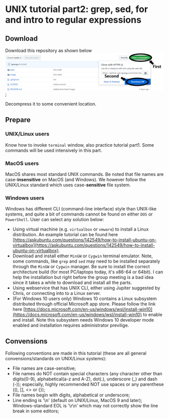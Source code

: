 UNIX tutorial part2: grep, sed, for and intro to regular expressions
====================================================================


Download
--------

Download this repository as shown below
![](image/download.png);

Decompress it to some convenient location.


Prepare
-------

### UNIX/Linux users

Know how to invoke `terminal` window, also practice tutorial part1.
Some commands will be used intensively in this part.

### MacOS users

MacOS shares most standard UNIX commands. Be noted that file names are case-<b>insensitive</b> on MacOS (and Windows).
We however follow the UNIX/Linux standard which uses case-<b>sensitive</b> file system.

### Windows users

Windows has different CLI (command-line interface) style than UNIX-like systems,
	and quite a bit of commands cannot be found on either `DOS` or `PowerShell`.
User can select any solution below:

* Using virtual machine (e.g. `virtualbox` or `vmware`) to install a Linux distribution.
	An example tutorial can be found here [https://askubuntu.com/questions/142549/how-to-install-ubuntu-on-virtualbox](https://askubuntu.com/questions/142549/how-to-install-ubuntu-on-virtualbox).
* Download and install either `MinGW` or `Cygwin` terminal emulator.
	Note, some commands, like `grep` and `sed` may need to be installed separately through the `MinGW` or `Cygwin` manager.
	Be sure to install the correct architecture build (for most PC/laptops today, it's x86-64 or 64bit).
	I can help the installation but right before the group meeting is a bad idea since it takes a while to download and install all the parts.
* Using webservice that has UNIX CLI, either using Jupiter suggested by Chris, or connecting into to a Linux server.
* (For Windows 10 users only) Windows 10 contains a Linux subsystem distributed through official Microsoft app store.
	Please follow the link here [https://docs.microsoft.com/en-us/windows/wsl/install-win10](https://docs.microsoft.com/en-us/windows/wsl/install-win10) to enable and install.
	Note this subsystem needs Windows 10 developer mode enabled and installation requires administrator previlige.


Convensions
-----------

Following conventions are made in this tutorial (these are all general convensions/standards on UNIX/Linux systems):

* File names are case-sensitive;
* File names do NOT contain special characters (any character other than digits(0-9), alphabetical(a-z and A-Z), dot(.), underscore (\_) and dash (-));
	especially, highly recommended NOT use spaces or any parenthese ((), [], <> or {});
* File names begin with digits, alphabetical or underscore;
* Line ending is '\n' (default on UNIX/Linux, MacOS 9 and later); Windows-standard EOL is '\r\n' which may not correctly show the line break in some editors;
